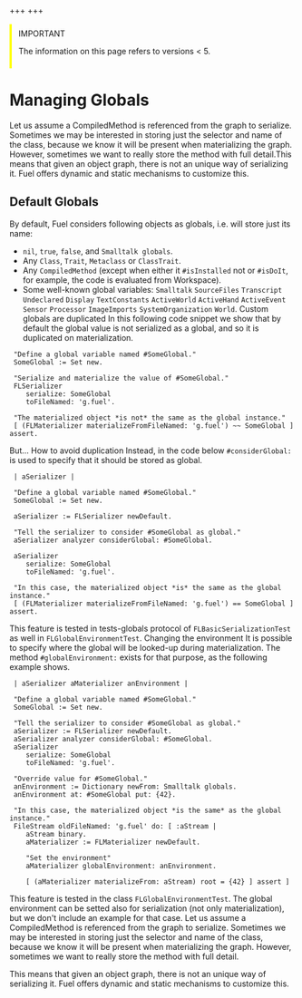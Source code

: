+++
+++
<div style="margin: 1rem 0; padding: 0.5rem 1rem 0.5rem 0.75rem; border-inline-start: 0.25rem solid yellow; border-radius:0.25">
    <span style="color=yellow">IMPORTANT</span>
    <p>
        The information on this page refers to versions < 5.
    </p>
</div>

# Managing Globals
Let us assume a CompiledMethod is referenced from the graph to serialize. Sometimes we may be interested in storing just the selector and name of the class, because we know it will be present when materializing the graph. However, sometimes we want to really store the method with full detail.This means that given an object graph, there is not an unique way of serializing it. Fuel offers dynamic and static mechanisms to customize this.
## Default Globals
By default, Fuel considers following objects as globals, i.e. will store just its name:
- `nil`, `true`, `false`, and `Smalltalk globals`.
- Any `Class`, `Trait`, `Metaclass` or `ClassTrait`.
- Any `CompiledMethod` (except when either it `#isInstalled` not or `#isDoIt`, for example, the code is evaluated from Workspace).
- Some well-known global variables: `Smalltalk` `SourceFiles` `Transcript` `Undeclared` `Display` `TextConstants` `ActiveWorld` `ActiveHand` `ActiveEvent` `Sensor` `Processor` `ImageImports` `SystemOrganization` `World`.
Custom globals are duplicated
In this following code snippet we show that by default the global value is not serialized as a global, and so it is duplicated on materialization.
```smalltalk
 "Define a global variable named #SomeGlobal."
 SomeGlobal := Set new.
 
 "Serialize and materialize the value of #SomeGlobal."
 FLSerializer 
 	serialize: SomeGlobal 
 	toFileNamed: 'g.fuel'.
 
 "The materialized object *is not* the same as the global instance."
 [ (FLMaterializer materializeFromFileNamed: 'g.fuel') ~~ SomeGlobal ] assert.
```
But...
How to avoid duplication
Instead, in the code below `#considerGlobal:` is used to specify that it should be stored as global.
```smalltalk
 | aSerializer |
 
 "Define a global variable named #SomeGlobal."
 SomeGlobal := Set new.
 
 aSerializer := FLSerializer newDefault.
 
 "Tell the serializer to consider #SomeGlobal as global."
 aSerializer analyzer considerGlobal: #SomeGlobal.
 
 aSerializer 
 	serialize: SomeGlobal 
 	toFileNamed: 'g.fuel'.
 	
 "In this case, the materialized object *is* the same as the global instance."
 [ (FLMaterializer materializeFromFileNamed: 'g.fuel') == SomeGlobal ] assert.
```
This feature is tested in tests-globals protocol of `FLBasicSerializationTest` as well in `FLGlobalEnvironmentTest`.
Changing the environment
It is possible to specify where the global will be looked-up during materialization. The method `#globalEnvironment:` exists for that purpose, as the following example shows.
```smalltalk
 | aSerializer aMaterializer anEnvironment |
 
 "Define a global variable named #SomeGlobal."
 SomeGlobal := Set new.
 
 "Tell the serializer to consider #SomeGlobal as global."
 aSerializer := FLSerializer newDefault.
 aSerializer analyzer considerGlobal: #SomeGlobal.
 aSerializer 
 	serialize: SomeGlobal 
 	toFileNamed: 'g.fuel'.
 
 "Override value for #SomeGlobal."
 anEnvironment := Dictionary newFrom: Smalltalk globals.
 anEnvironment at: #SomeGlobal put: {42}.
 
 "In this case, the materialized object *is the same* as the global instance."
 FileStream oldFileNamed: 'g.fuel' do: [ :aStream |
 	aStream binary.
 	aMaterializer := FLMaterializer newDefault.
 	
 	"Set the environment"
 	aMaterializer globalEnvironment: anEnvironment.
 
 	[ (aMaterializer materializeFrom: aStream) root = {42} ] assert ]
```
This feature is tested in the class `FLGlobalEnvironmentTest`. The global environment can be setted also for serialization (not only materialization), but we don't include an example for that case.
Let us assume a CompiledMethod is referenced from the graph to serialize. Sometimes we may be interested in storing just the selector and name of the class, because we know it will be present when materializing the graph. However, sometimes we want to really store the method with full detail.

This means that given an object graph, there is not an unique way of serializing it. Fuel offers dynamic and static mechanisms to customize this.